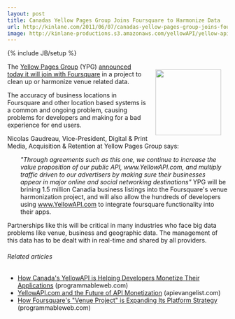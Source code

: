 ```yaml
---
layout: post
title: Canadas Yellow Pages Group Joins Foursquare to Harmonize Data
url: http://kinlane.com/2011/06/07/canadas-yellow-pages-group-joins-foursquare-to-harmonize-data/
image: http://kinlane-productions.s3.amazonaws.com/yellowAPI/yellow-api.jpg
---
```

{% include JB/setup %}
<p>
     <a title="YellowAPI.com" href="http://www.yellowapi.com"><img style="padding: 15px;" src="http://kinlane-productions.s3.amazonaws.com/yellowAPI/yellow-api.jpg"  width="150" align="right" /></a>The <a title="Yellow Pages Group" href="http://www.ypg.com/en/">Yellow Pages Group</a> (YPG) <a title="announced today that it will join with foursquare" href="http://www.marketwire.com/press-release/canadas-yellow-pages-group-announces-strategic-agreement-with-foursquare-tsx-ylo-1523671.htm">announced today it will join with Foursquare</a> in a project to clean up or harmonize venue related data.
</p>

<p>
     The accuracy of business locations in Foursquare and other location based systems is a common and ongoing problem, causing problems for developers and making for a bad experience for end users.
</p>

<p>
     Nicolas Gaudreau, Vice-President, Digital &amp; Print Media, Acquisition &amp; Retention at Yellow Pages Group says:
</p>
<p style="padding-left: 30px;">
     <em>"Through agreements such as this one, we continue to increase the value proposition of our public API, www.YellowAPI.com, and multiply traffic driven to our advertisers by making sure their businesses appear in major online and social networking destinations"</em> YPG will be brining 1.5 million Canadia business listings into the Foursquare's venue harmonization project, and will also allow the hundreds of developers using <a title="YellowAPI.com" href="http://www.yellowapi.com">www.YellowAPI.com</a> to integrate foursquare functionality into their apps.
</p>

<p>
     Partnerships like this will be critical in many industries who face big data problems like venue, business and geographic data. The management of this data has to be dealt with in real-time and shared by all providers.
</p>
<h6 class="zemanta-related-title" style="font-size: 1em;">
     Related articles
</h6>
<ul class="zemanta-article-ul">
     <li class="zemanta-article-ul-li">
          <a href="http://blog.programmableweb.com/2011/05/16/how-canadas-yellowapi-is-helping-developers-monetize-their-applications/">How Canada's YellowAPI is Helping Developers Monetize Their Applications</a> (programmableweb.com)
     </li>
     <li class="zemanta-article-ul-li">
          <a href="http://blog.apievangelist.com/2011/05/16/yellowapi-com-and-the-future-of-api-monetization/">YellowAPI.com and the Future of API Monetization</a> (apievangelist.com)
     </li>
     <li class="zemanta-article-ul-li">
          <a href="http://blog.programmableweb.com/2011/03/22/how-foursquares-venue-project-is-expanding-its-platform-strategy/">How Foursquare's "Venue Project" is Expanding Its Platform Strategy</a> (programmableweb.com)
     </li>
</ul>